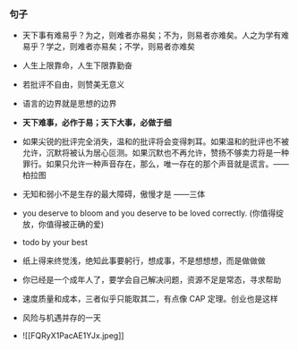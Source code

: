 ### 句子

- 天下事有难易乎？为之，则难者亦易矣；不为，则易者亦难矣。人之为学有难易乎？学之，则难者亦易矣；不学，则易者亦难矣 

- 人生上限靠命，人生下限靠勤奋

- 若批评不自由，则赞美无意义

- 语言的边界就是思想的边界

 - **天下难事，必作于易；天下大事，必做于细**

- 如果尖锐的批评完全消失，温和的批评将会变得刺耳。如果温和的批评也不被允许，沉默将被认为居心叵测。如果沉默也不再允许，赞扬不够卖力将是一种罪行。如果只允许一种声音存在，那么，唯一存在的那个声音就是谎言。——柏拉图

-  无知和弱小不是生存的最大障碍，傲慢才是   ——三体

- you deserve to bloom and you deserve to be loved correctly. (你值得绽放，你值得被正确的爱)
- todo by your best

- 纸上得来终觉浅，绝知此事要躬行，想成事，不是想想想，而是做做做

- 你已经是一个成年人了，要学会自己解决问题，资源不足是常态，寻求帮助

- 速度质量和成本，三者似乎只能取其二，有点像 CAP 定理。创业也是这样

- 风险与机遇并存的一天





- ![[FQRyX1PacAE1YJx.jpeg]]

